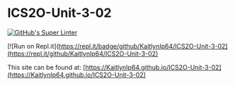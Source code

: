 # ICS2O-Unit-3-02

[![GitHub's Super Linter](https://github.com/KaitlynIp64/ICS2O-Unit-3-02/workflows/GitHub's%20Super%20Linter/badge.svg)](https://github.com/KaitlynIp64/ICS2O-Unit-3-02/actions)

[![Run on Repl.it](https://repl.it/badge/github/KaitlynIp64/ICS2O-Unit-3-02](https://repl.it/github/KaitlynIp64/ICS2O-Unit-3-02)

This site can be found at: [https://KaitlynIp64.github.io/ICS2O-Unit-3-02](https://KaitlynIp64.github.io/ICS2O-Unit-3-02)
